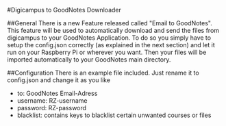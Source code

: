 #Digicampus to GoodNotes Downloader

##General
There is a new Feature released called "Email to GoodNotes". This feature will be used to automatically download and send the files from digicampus to your GoodNotes Application.
To do so you simply have to setup the config.json correctly (as explained in the next section) and let it run on your Raspberry Pi or wherever you want.
Then your files will be imported automatically to your GoodNotes main directory.

##Configuration
There is an example file included. Just rename it to config.json and change it as you like

* to: GoodNotes Email-Adress
* username: RZ-username
* password: RZ-password
* blacklist: contains keys to blacklist certain unwanted courses or files